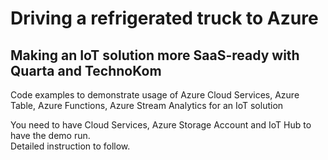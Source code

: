 # Driving a refrigerated truck to Azure
## Making an IoT solution more SaaS-ready with Quarta and TechnoKom

Code examples to demonstrate usage of Azure Cloud Services, Azure Table, Azure Functions, Azure Stream Analytics for an IoT solution 

You need to have Cloud Services, Azure Storage Account and IoT Hub to have the demo run.  
Detailed instruction to follow.
